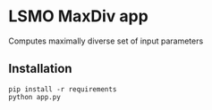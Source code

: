# LSMO MaxDiv app

Computes maximally diverse set of input parameters

## Installation

```
pip install -r requirements
python app.py
```
